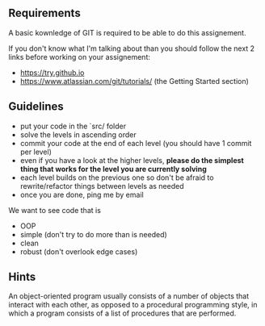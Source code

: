## Requirements

A basic kownledge of GIT is required to be able to do this assignement.

If you don't know what I'm talking about than you should follow the next 2 links before working on your assignement:

- https://try.github.io
- https://www.atlassian.com/git/tutorials/ (the Getting Started section)

## Guidelines

- put your code in the `src/ folder
- solve the levels in ascending order
- commit your code at the end of each level (you should have 1 commit per level)
- even if you have a look at the higher levels, **please do the simplest thing that works for the level you are currently solving**
- each level builds on the previous one so don't be afraid to rewrite/refactor things between levels as needed
- once you are done, ping me by email


We want to see code that is

- OOP
- simple (don't try to do more than is needed)
- clean
- robust (don't overlook edge cases)

## Hints

An object-oriented program usually consists of a number of objects that interact with each other, as opposed to a procedural programming style, in which a program consists of a list of procedures that are performed.

